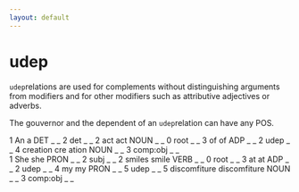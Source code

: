 ```yaml
---
layout: default
---
```


# **udep**
`udep`relations are used for complements without distinguishing arguments from modifiers and for other modifiers such as attributive adjectives or adverbs.

The gouvernor and the dependent of an `udep`relation can have any POS.

<div>
<conll>
1	An	a	DET	_	_	2	det	_	_
2	act	act	NOUN	_	_	0	root	_	_
3	of	of	ADP	_	_	2	udep	_	_
4	creation	cre	ation	NOUN	_	_	3	comp:obj	_	_
</conll>
</div>

<div>
<conll>
1	She	she	PRON	_	_	2	subj	_	_
2	smiles	smile	VERB	_	_	0	root	_	_
3	at	at	ADP	_	_	2	udep	_	_
4	my	my	PRON	_	_	5	udep	_	_
5	discomfiture	discomfiture	NOUN	_	_	3	comp:obj	_	_
</conll>
</div>